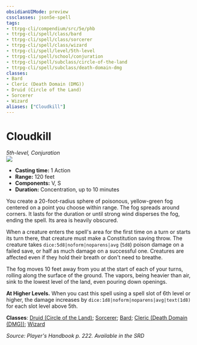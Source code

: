 ```yaml
---
obsidianUIMode: preview
cssclasses: json5e-spell
tags:
- ttrpg-cli/compendium/src/5e/phb
- ttrpg-cli/spell/class/bard
- ttrpg-cli/spell/class/sorcerer
- ttrpg-cli/spell/class/wizard
- ttrpg-cli/spell/level/5th-level
- ttrpg-cli/spell/school/conjuration
- ttrpg-cli/spell/subclass/circle-of-the-land
- ttrpg-cli/spell/subclass/death-domain-dmg
classes:
- Bard
- Cleric (Death Domain (DMG))
- Druid (Circle of the Land)
- Sorcerer
- Wizard
aliases: ["Cloudkill"]
---
```

# Cloudkill
*5th-level, Conjuration*  
![](3-Mechanics/CLI/spells/img/cloudkill.webp#right)

- **Casting time:** 1 Action
- **Range:** 120 feet
- **Components:** V, S
- **Duration:** Concentration, up to 10 minutes

You create a 20-foot-radius sphere of poisonous, yellow-green fog centered on a point you choose within range. The fog spreads around corners. It lasts for the duration or until strong wind disperses the fog, ending the spell. Its area is heavily obscured.

When a creature enters the spell's area for the first time on a turn or starts its turn there, that creature must make a Constitution saving throw. The creature takes `dice:5d8|noform|noparens|avg` (`5d8`) poison damage on a failed save, or half as much damage on a successful one. Creatures are affected even if they hold their breath or don't need to breathe.

The fog moves 10 feet away from you at the start of each of your turns, rolling along the surface of the ground. The vapors, being heavier than air, sink to the lowest level of the land, even pouring down openings.

**At Higher Levels.** When you cast this spell using a spell slot of 6th level or higher, the damage increases by `dice:1d8|noform|noparens|avg|text(1d8)` for each slot level above 5th.

**Classes**: [Druid (Circle of the Land)](3-Mechanics/CLI/lists/list-spells-classes-druid-circle-of-the-land.md); [Sorcerer](3-Mechanics/CLI/lists/list-spells-classes-sorcerer.md); [Bard](3-Mechanics/CLI/lists/list-spells-classes-bard.md); [Cleric (Death Domain (DMG))](3-Mechanics/CLI/lists/list-spells-classes-cleric-death-domain-dmg.md "subclass=DMG"); [Wizard](3-Mechanics/CLI/lists/list-spells-classes-wizard.md)

*Source: Player's Handbook p. 222. Available in the <span title='Systems Reference Document (5.1)'>SRD</span>*
